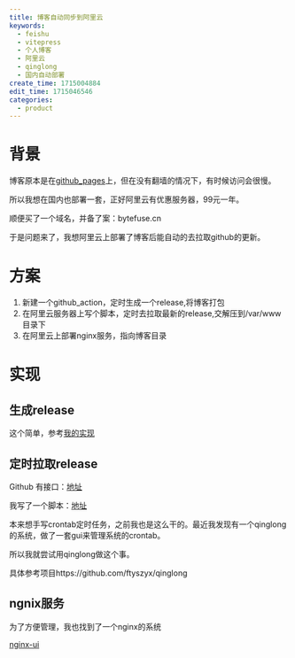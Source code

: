 ```yaml
---
title: 博客自动同步到阿里云
keywords:
  - feishu
  - vitepress
  - 个人博客
  - 阿里云
  - qinglong
  - 国内自动部署
create_time: 1715004884
edit_time: 1715046546
categories:
  - product
---
```



# 背景

博客原本是在[github_pages](https://ftyszyx.github.io/feishu-vitepress/)上，但在没有翻墙的情况下，有时候访问会很慢。

所以我想在国内也部署一套，正好阿里云有优惠服务器，99元一年。

顺便买了一个域名，并备了案：bytefuse.cn

于是问题来了，我想阿里云上部署了博客后能自动的去拉取github的更新。

# 方案

1. 新建一个github_action，定时生成一个release,将博客打包
2. 在阿里云服务器上写个脚本，定时去拉取最新的release,交解压到/var/www目录下
3. 在阿里云上部署nginx服务，指向博客目录

# 实现

##  生成release

这个简单，参考[我的实现](https://github.com/ftyszyx/feishu-vitepress/blob/main/.github/workflows/release.yml)

## 定时拉取release

Github 有接口：[地址](https://docs.github.com/en/rest/releases/releases?apiVersion=2022-11-28#get-the-latest-release)

我写了一个脚本：[地址](https://github.com/ftyszyx/qinglong)

本来想手写crontab定时任务，之前我也是这么干的。最近我发现有一个qinglong的系统，做了一套gui来管理系统的crontab。

所以我就尝试用qinglong做这个事。

具体参考项目https://github.com/ftyszyx/qinglong

## ngnix服务

为了方便管理，我也找到了一个nginx的系统

[nginx-ui](https://github.com/0xJacky/nginx-ui)

